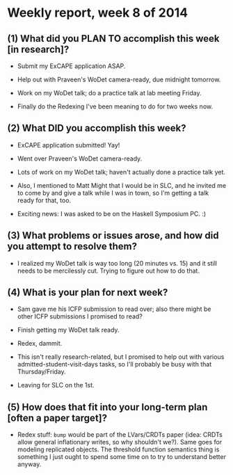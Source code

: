 # Weekly report, week 8 of 2014

## (1) What did you PLAN TO accomplish this week [in research]?

  * Submit my ExCAPE application ASAP.
  
  * Help out with Praveen's WoDet camera-ready, due midnight tomorrow.
  
  * Work on my WoDet talk; do a practice talk at lab meeting Friday.
  
  * Finally do the Redexing I've been meaning to do for two weeks now.

## (2) What DID you accomplish this week?

  * ExCAPE application submitted!  Yay!
  
  * Went over Praveen's WoDet camera-ready.
  
  * Lots of work on my WoDet talk; haven't actually done a practice
    talk yet.
  
  * Also, I mentioned to Matt Might that I would be in SLC, and he
    invited me to come by and give a talk while I was in town, so I'm
    getting a talk ready for that, too.
	
  * Exciting news: I was asked to be on the Haskell Symposium PC.  :)

## (3) What problems or issues arose, and how did you attempt to resolve them?

  * I realized my WoDet talk is way too long (20 minutes vs. 15) and
    it still needs to be mercilessly cut.  Trying to figure out how to
    do that.
  
## (4) What is your plan for next week?

  * Sam gave me his ICFP submission to read over; also there might be
    other ICFP submissions I promised to read?
  
  * Finish getting my WoDet talk ready.
    
  * Redex, dammit.
  
  * This isn't really research-related, but I promised to help out
    with various admitted-student-visit-days tasks, so I'll probably
    be busy with that Thursday/Friday.
  
  * Leaving for SLC on the 1st.
  
## (5) How does that fit into your long-term plan [often a paper target]?

  * Redex stuff: `bump` would be part of the LVars/CRDTs paper (idea:
    CRDTs allow general inflationary writes, so why shouldn't we?).
    Same goes for modeling replicated objects.  The threshold function
    semantics thing is something I just ought to spend some time on to
    try to understand better anyway.
